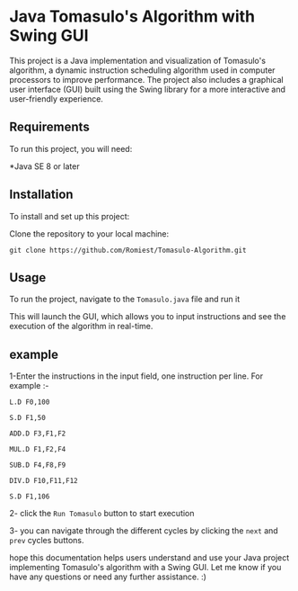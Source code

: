 # Java Tomasulo's Algorithm with Swing GUI

This project is a Java implementation and visualization of Tomasulo's algorithm, a dynamic instruction scheduling algorithm used in computer processors to improve performance. 
The project also includes a graphical user interface (GUI) built using the Swing library for a more interactive and user-friendly experience.


## Requirements

To run this project, you will need:

*Java SE 8 or later

## Installation

To install and set up this project:

Clone the repository to your local machine:

`git clone https://github.com/Romiest/Tomasulo-Algorithm.git`


## Usage

To run the project, navigate to the `Tomasulo.java` file and run it

This will launch the GUI, which allows you to input instructions and see the execution of the algorithm in real-time.

## example
 
1-Enter the instructions in the input field, one instruction per line. For example :-

` L.D F0,100 `

`S.D F1,50 `

`ADD.D F3,F1,F2`

`MUL.D F1,F2,F4`

`SUB.D F4,F8,F9`

`DIV.D F10,F11,F12`

`S.D F1,106 `

2- click the ` Run Tomasulo ` button to start execution

3- you can navigate through the different cycles by clicking the `next` and `prev` cycles buttons.



 hope this documentation helps users understand and use your Java project implementing Tomasulo's algorithm with a Swing GUI. 
 Let me know if you have any questions or need any further assistance.  :)



